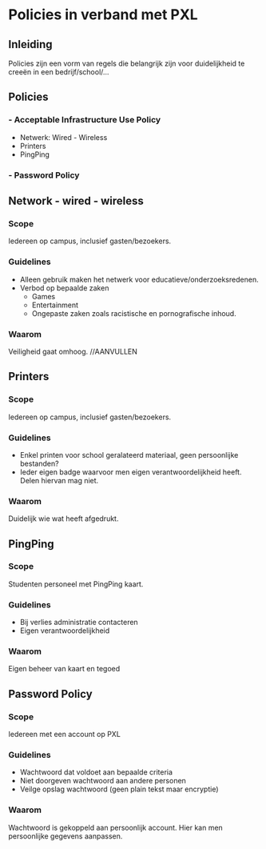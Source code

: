 # Policies in verband met PXL

## Inleiding
Policies zijn een vorm van regels die belangrijk zijn voor duidelijkheid te creeën in een bedrijf/school/...

## Policies
### - Acceptable Infrastructure Use Policy
* Netwerk: Wired - Wireless
* Printers
* PingPing

### - Password Policy

## Network - wired - wireless
### Scope
Iedereen op campus, inclusief gasten/bezoekers.

### Guidelines
* Alleen gebruik maken het netwerk voor educatieve/onderzoeksredenen.
* Verbod op bepaalde zaken
    * Games
    * Entertainment 
    * Ongepaste zaken zoals racistische en pornografische inhoud.

### Waarom
Veiligheid gaat omhoog. //AANVULLEN

## Printers
### Scope
Iedereen op campus, inclusief gasten/bezoekers.
### Guidelines
* Enkel printen voor school geralateerd materiaal, geen persoonlijke bestanden?
* Ieder eigen badge waarvoor men eigen verantwoordelijkheid heeft. Delen hiervan mag niet.

### Waarom
Duidelijk wie wat heeft afgedrukt. 

## PingPing
### Scope
Studenten personeel met PingPing kaart.
### Guidelines
* Bij verlies administratie contacteren
* Eigen verantwoordelijkheid

### Waarom
Eigen beheer van kaart en tegoed

## Password Policy
### Scope
Iedereen met een account op PXL

### Guidelines
* Wachtwoord dat voldoet aan bepaalde criteria
* Niet doorgeven wachtwoord aan andere personen
* Veilge opslag wachtwoord (geen plain tekst maar encryptie)

### Waarom
Wachtwoord is gekoppeld aan persoonlijk account. Hier kan men persoonlijke gegevens aanpassen.
